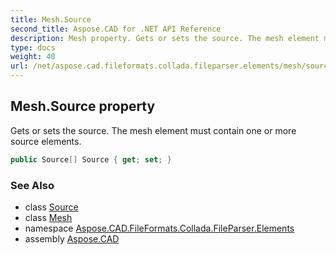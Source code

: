 ```yaml
---
title: Mesh.Source
second_title: Aspose.CAD for .NET API Reference
description: Mesh property. Gets or sets the source. The mesh element must contain one or more source elements
type: docs
weight: 40
url: /net/aspose.cad.fileformats.collada.fileparser.elements/mesh/source/
---
```

## Mesh.Source property

Gets or sets the source. The mesh element must contain one or more source elements.

```csharp
public Source[] Source { get; set; }
```

### See Also

* class [Source](../../source/)
* class [Mesh](../)
* namespace [Aspose.CAD.FileFormats.Collada.FileParser.Elements](../../mesh/)
* assembly [Aspose.CAD](../../../)


